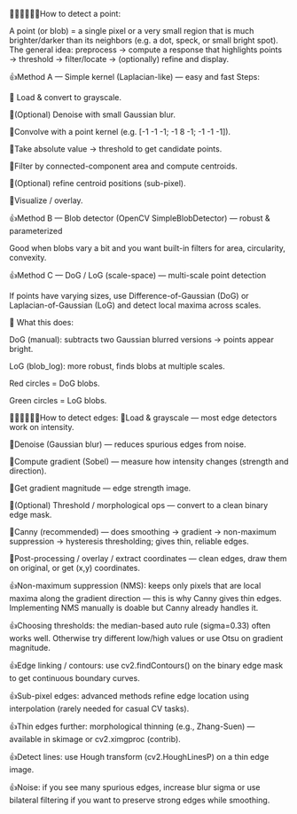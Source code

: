 🤦‍♀️🤦‍♀️🤦‍♀️How to detect a point:

A point (or blob) = a single pixel or a very small region that is much brighter/darker than its neighbors (e.g. a dot, speck, or small bright spot). The general idea: preprocess → compute a response that highlights points → threshold → filter/locate → (optionally) refine and display.

👍Method A — Simple kernel (Laplacian-like) — easy and fast
Steps:

🎈 Load & convert to grayscale.

🎈(Optional) Denoise with small Gaussian blur.

🎈Convolve with a point kernel (e.g. [-1 -1 -1; -1 8 -1; -1 -1 -1]).

🎈Take absolute value → threshold to get candidate points.

🎈Filter by connected-component area and compute centroids.

🎈(Optional) refine centroid positions (sub-pixel).

🎈Visualize / overlay.

👍Method B — Blob detector (OpenCV SimpleBlobDetector) — robust & parameterized

Good when blobs vary a bit and you want built-in filters for area, circularity, convexity.

👍Method C — DoG / LoG (scale-space) — multi-scale point detection

If points have varying sizes, use Difference-of-Gaussian (DoG) or Laplacian-of-Gaussian (LoG) and detect local maxima across scales.

🔑 What this does:

DoG (manual): subtracts two Gaussian blurred versions → points appear bright.

LoG (blob_log): more robust, finds blobs at multiple scales.


Red circles = DoG blobs.

Green circles = LoG blobs.

🤦‍♀️🤦‍♀️🤦‍♀️How to detect edges:
🎈Load & grayscale — most edge detectors work on intensity.

🎈Denoise (Gaussian blur) — reduces spurious edges from noise.

🎈Compute gradient (Sobel) — measure how intensity changes (strength and direction).

🎈Get gradient magnitude — edge strength image.

🎈(Optional) Threshold / morphological ops — convert to a clean binary edge mask.

🎈Canny (recommended) — does smoothing → gradient → non-maximum suppression → hysteresis thresholding; gives thin, reliable edges.

🎈Post-processing / overlay / extract coordinates — clean edges, draw them on original, or get (x,y) coordinates.

👍Non-maximum suppression (NMS): keeps only pixels that are local maxima along the gradient direction — this is why Canny gives thin edges. Implementing NMS manually is doable but Canny already handles it.

👍Choosing thresholds: the median-based auto rule (sigma=0.33) often works well. Otherwise try different low/high values or use Otsu on gradient magnitude.

👍Edge linking / contours: use cv2.findContours() on the binary edge mask to get continuous boundary curves.

👍Sub-pixel edges: advanced methods refine edge location using interpolation (rarely needed for casual CV tasks).

👍Thin edges further: morphological thinning (e.g., Zhang-Suen) — available in skimage or cv2.ximgproc (contrib).

👍Detect lines: use Hough transform (cv2.HoughLinesP) on a thin edge image.

👍Noise: if you see many spurious edges, increase blur sigma or use bilateral filtering if you want to preserve strong edges while smoothing.
